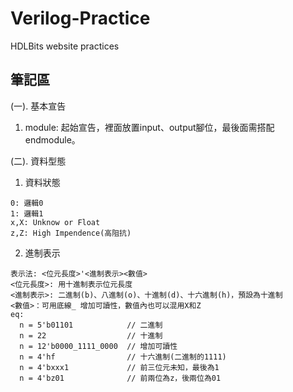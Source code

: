# Verilog-Practice
HDLBits website practices

## 筆記區
(一). 基本宣告
  1. module: 起始宣告，裡面放置input、output腳位，最後面需搭配endmodule。

(二). 資料型態
  1. 資料狀態
    
    0: 邏輯0
    1: 邏輯1
    x,X: Unknow or Float
    z,Z: High Impendence(高阻抗)
  2. 進制表示
    
    表示法: <位元長度>'<進制表示><數值>
    <位元長度>: 用十進制表示位元長度
    <進制表示>: 二進制(b)、八進制(o)、十進制(d)、十六進制(h)，預設為十進制
    <數值>：可用底線_ 增加可讀性，數值內也可以混用X和Z
    eq:
      n = 5'b01101            // 二進制
      n = 22                  // 十進制
      n = 12'b0000_1111_0000  // 增加可讀性
      n = 4'hf                // 十六進制(二進制的1111)
      n = 4'bxxx1             // 前三位元未知，最後為1
      n = 4'bz01              // 前兩位為z，後兩位為01
